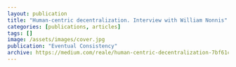 ```yaml
---
layout: publication
title: "Human-centric decentralization. Interview with William Nonnis"
categories: [publications, articles]
tags: []
image: /assets/images/cover.jpg
publication: "Eventual Consistency"
archive: https://medium.com/reale/human-centric-decentralization-7bf61ce6ad63
---
```

